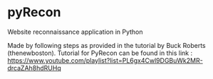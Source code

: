 # pyRecon
Website reconnaissance application in Python

Made by following steps as provided in the tutorial by Buck Roberts (thenewboston).
Tutorial for PyRecon can be found in this link : https://www.youtube.com/playlist?list=PL6gx4Cwl9DGBuWk2MR-drcaZAh8hdRUHq
